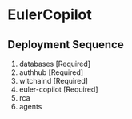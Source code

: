 # EulerCopilot

## Deployment Sequence

1. databases [Required]
2. authhub [Required]
3. witchaind [Required]
4. euler-copilot [Required]
5. rca
6. agents
